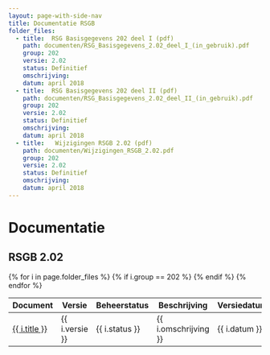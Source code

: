 ```yaml
---
layout: page-with-side-nav
title: Documentatie RSGB
folder_files:
  - title:  RSG Basisgegevens 202 deel I (pdf)
    path: documenten/RSG_Basisgegevens_2.02_deel_I_(in_gebruik).pdf
    group: 202
    versie: 2.02
    status: Definitief
    omschrijving: 
    datum: april 2018
  - title:  RSG Basisgegevens 202 deel II (pdf)
    path: documenten/RSG_Basisgegevens_2.02_deel_II_(in_gebruik).pdf
    group: 202
    versie: 2.02
    status: Definitief
    omschrijving: 
    datum: april 2018
  - title:   Wijzigingen RSGB 2.02 (pdf)
    path: documenten/Wijzigingen_RSGB_2.02.pdf
    group: 202
    versie: 2.02
    status: Definitief
    omschrijving: 
    datum: april 2018
---
```


# Documentatie

## RSGB 2.02

<table>
	<thead>
		<tr>
			<th>Document</th><th>Versie</th><th>Beheerstatus</th><th>Beschrijving</th><th>Versiedatum</th>
		</tr>
	</thead>
	<tbody>
		{% for i in page.folder_files %}
			{% if i.group == 202 %} 
				<tr>
					<td>
					  <a href="{{ i.path | base_url }}">
						{{ i.title }}
					  </a>
					</td>
					<td>{{ i.versie }}</td>
					<td>{{ i.status }}</td>
					<td>{{ i.omschrijving }}</td>
					<td>{{ i.datum }}</td>
				</tr>
			{% endif %} 
		{% endfor %}
	</tbody>
</table>
